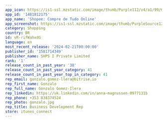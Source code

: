 ```yaml
---
app_icon: https://is1-ssl.mzstatic.com/image/thumb/Purple112/v4/a1/99/63/a19963ce-6595-3d10-860a-e5320a527a23/AppIcon-1x_U007emarketing-0-5-0-0-85-220.png/1024x1024bb.png
app_id: '1481812175'
app_name: 'Shopee: Compre de Tudo Online'
app_screenshot: https://is1-ssl.mzstatic.com/image/thumb/PurpleSource126/v4/ef/d7/f5/efd7f582-4d9e-614a-c395-6a5b829849dc/b0cf344b-255a-4b42-bba7-b4e69d76edc9_1706666037554-Iphone_13_IOS_1242x2688_1.jpg/1242x2688bb.png
category: Shopping
country: BR
id: vR-rifWahxdG
language: en
most_recent_release: '2024-02-21T00:00:00'
publisher_id: '1581714349'
publisher_name: SHPS I Private Limited
rank: '1'
release_count_in_past_year: '38'
release_count_in_past_year_category: 41
release_count_in_past_year_top_in_category: 41
rep_email: gonzalo.gomez-llera@bitrise.io
rep_first_name: Gonzalo
rep_full_name: Gonzalo Gomez-Ilera
rep_linkedin: https://uk.linkedin.com/in/anna-magnussen-0977131b
rep_phone: +353 838374524
rep_photo: gonzalo.jpg
rep_title: Business Development Rep
store: itunes_connect
---
```

